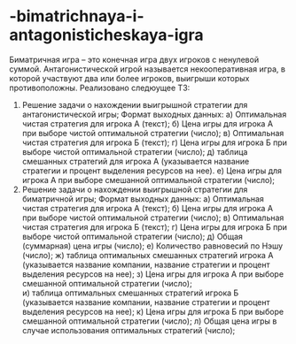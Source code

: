 # -bimatrichnaya-i-antagonisticheskaya-igra
Биматричная игра – это конечная игра двух игроков с ненулевой суммой.
Антагонистической игрой называется некооперативная игра, в которой участвуют два или более игроков, выигрыши которых противоположны.
Реализовано следюущее ТЗ: 
1.	Решение задачи о нахождении выигрышной стратегии для антагонистической игры;
Формат выходных данных:
а) Оптимальная чистая стратегия для игрока А (текст); 
б) Цена игры для игрока А при выборе чистой оптимальной стратегии (число);
в) Оптимальная чистая стратегия для игрока Б (текст); 
г) Цена игры для игрока Б при выборе чистой оптимальной стратегии (число);
д) таблица смешанных стратегий для игрока А (указывается название стратегии и процент выделения ресурсов на нее).
е) Цена игры для игрока А при выборе смешанной оптимальной стратегии (число);  
2.	Решение задачи о нахождении выигрышной стратегии для биматричной игры;
Формат выходных данных:
а) Оптимальная чистая стратегия для игрока А (текст); 
б) Цена игры для игрока А при выборе чистой оптимальной стратегии (число);
в) Оптимальная чистая стратегия для игрока Б (текст); 
г) Цена игры для игрока Б при выборе чистой оптимальной стратегии (число);
д) Общая (суммарная) цена игры (число);
е) Количество равновесий по Нэшу (число); 
ж) таблица оптимальных смешанных стратегий игрока А (указывается название компании, название стратегии и процент выделения ресурсов на нее);
з) Цена игры для игрока А при выборе смешанной оптимальной стратегии (число);  
и) таблица оптимальных смешанных стратегий игрока Б (указывается название компании, название стратегии и процент выделения ресурсов на нее);
к) Цена игры для игрока Б при выборе смешанной оптимальной стратегии (число);
л) Общая цена игры в случае использования оптимальных стратегий (число); 

